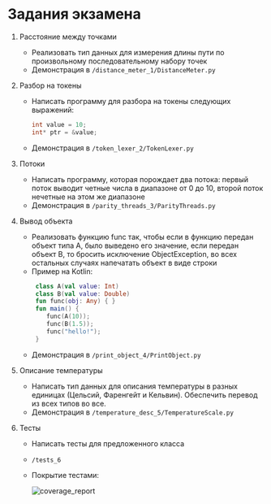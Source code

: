 # Задания экзамена

1. Расстояние между точками  
   - Реализовать тип данных для измерения длины пути по произвольному последовательному набору точек 
   - Демонстрация в `/distance_meter_1/DistanceMeter.py`

2. Разбор на токены  
   - Написать программу для разбора на токены следующих выражений:  
     ```c++
     int value = 10;
     int* ptr = &value;
     ```
   - Демонстрация в `/token_lexer_2/TokenLexer.py`

3. Потоки  
   - Написать программу, которая порождает два потока: первый поток выводит четные числа в диапазоне от 0 до 10, второй поток нечетные на этом же диапазоне 
   - Демонстрация в `/parity_threads_3/ParityThreads.py`


4. Вывод объекта  
   - Реализовать функцию func так, чтобы если в функцию передан объект типа A, было выведено его значение, если передан объект B, то бросить исключение ObjectException, во всех остальных случаях напечатать объект в виде строки  
   - Пример на Kotlin:  
     ```kotlin
      class A(val value: Int)
      class B(val value: Double)
      fun func(obj: Any) { }
      fun main() {
         func(A(10));
         func(B(1.5));
         func("hello!");
      }
     ```
   - Демонстрация в `/print_object_4/PrintObject.py`

5. Описание температуры  
   - Написать тип данных для описания температуры в разных единицах (Цельсий, Фаренгейт и Кельвин). Обеспечить перевод из всех типов во все.
   - Демонстрация в `/temperature_desc_5/TemperatureScale.py`

6. Тесты  
   - Написать тесты для предложенного класса
   - `/tests_6`
   - Покрытие тестами:
     
     ![coverage_report](https://user-images.githubusercontent.com/46486971/150045121-e1a5994e-e1b1-465a-bebd-633b663d4be9.png)
